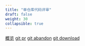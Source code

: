 ```yaml
---
title: "单仓库代码评审"
draft: false
weight: 30
collapsible: true
---
```


[概览](overview)
[git pr](git-peer-review)
[git abandon](git-abandon)
[git download](git-download)
